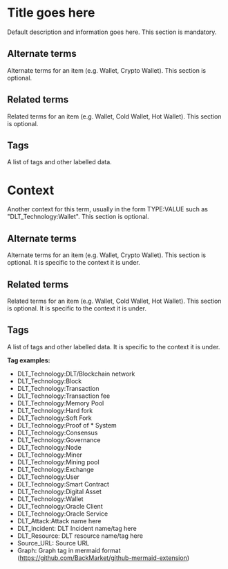 # Title goes here

Default description and information goes here. This section is mandatory.

## Alternate terms

Alternate terms for an item (e.g. Wallet, Crypto Wallet). This section is optional.

## Related terms

Related terms for an item (e.g. Wallet, Cold Wallet, Hot Wallet). This section is optional.

## Tags

A list of tags and other labelled data.

# Context

Another context for this term, usually in the form TYPE:VALUE such as "DLT_Technology:Wallet". This section is optional.

## Alternate terms

Alternate terms for an item (e.g. Wallet, Crypto Wallet). This section is optional. It is specific to the context it is under.

## Related terms

Related terms for an item (e.g. Wallet, Cold Wallet, Hot Wallet). This section is optional. It is specific to the context it is under.

## Tags

A list of tags and other labelled data. It is specific to the context it is under.

**Tag examples:**

* DLT_Technology:DLT/Blockchain network
* DLT_Technology:Block
* DLT_Technology:Transaction
* DLT_Technology:Transaction fee
* DLT_Technology:Memory Pool
* DLT_Technology:Hard fork
* DLT_Technology:Soft Fork
* DLT_Technology:Proof of * System
* DLT_Technology:Consensus
* DLT_Technology:Governance
* DLT_Technology:Node
* DLT_Technology:Miner
* DLT_Technology:Mining pool
* DLT_Technology:Exchange
* DLT_Technology:User
* DLT_Technology:Smart Contract
* DLT_Technology:Digital Asset
* DLT_Technology:Wallet
* DLT_Technology:Oracle Client
* DLT_Technology:Oracle Service
* DLT_Attack:Attack name here
* DLT_Incident: DLT Incident name/tag here
* DLT_Resource: DLT resource name/tag here
* Source_URL: Source URL
* Graph: Graph tag in mermaid format (https://github.com/BackMarket/github-mermaid-extension)
